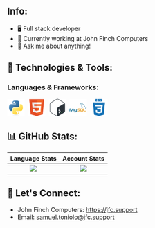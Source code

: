 ## Info:

- 🖥️ Full stack developer
- 🔭 Currently working at John Finch Computers
- 💬 Ask me about anything!


## 🚀 Technologies & Tools:

### Languages & Frameworks:

<div> <img src="https://github.com/devicons/devicon/blob/master/icons/python/python-original.svg" title="Python" alt="Python" width="40" height="40"/>&nbsp; <img src="https://github.com/devicons/devicon/blob/master/icons/html5/html5-original.svg" title="HTML5" alt="HTML" width="40" height="40"/>&nbsp; <img src="https://github.com/devicons/devicon/blob/master/icons/bash/bash-original.svg" title="Bash" alt="Bash" width="40" height="40"/>&nbsp; <img src="https://github.com/devicons/devicon/blob/master/icons/mysql/mysql-original-wordmark.svg" title="MySQL" alt="MySQL" width="40" height="40"/>&nbsp; <img src="https://github.com/devicons/devicon/blob/master/icons/css3/css3-plain-wordmark.svg" title="CSS3" alt="CSS" width="40" height="40"/>&nbsp; </div>


## 📊 GitHub Stats:

Language Stats             |  Account Stats
:-------------------------:|:-------------------------:
![](https://github-readme-stats.vercel.app/api/top-langs/?username=SamAtJFC&layout=compact&theme=vision-friendly-dark)  |  ![](https://github-readme-stats.vercel.app/api?username=SamAtJFC&show_icons=true&theme=radical)

## 💬 Let's Connect:

* John Finch Computers: https://jfc.support
* Email: samuel.toniolo@jfc.support
